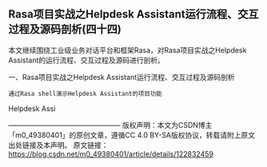 ## Rasa项目实战之Helpdesk Assistant运行流程、交互过程及源码剖析(四十四)

本文继续围绕工业级业务对话平台和框架Rasa，对Rasa项目实战之Helpdesk Assistant的运行流程、交互过程及源码进行剖析。

一、Rasa项目实战之Helpdesk Assistant运行流程、交互过程及源码剖析

    通过Rasa shell演示Helpdesk Assistant的项目功能

   Helpdesk Assi

————————————————
版权声明：本文为CSDN博主「m0_49380401」的原创文章，遵循CC 4.0 BY-SA版权协议，转载请附上原文出处链接及本声明。
原文链接：https://blog.csdn.net/m0_49380401/article/details/122832459
